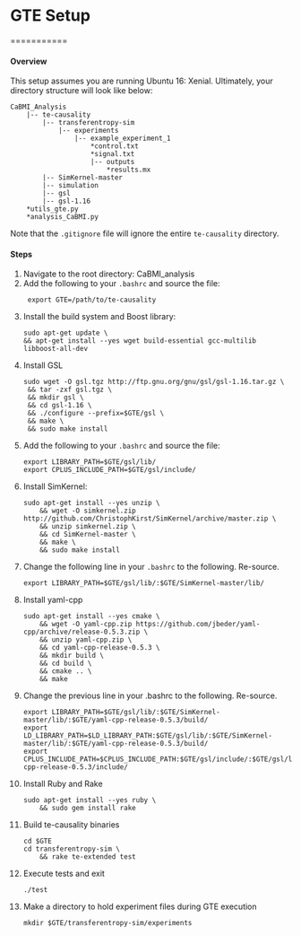# GTE Setup
===========

#### Overview
This setup assumes you are running Ubuntu 16: Xenial. 
Ultimately, your directory structure will look like below:
```
CaBMI_Analysis
    |-- te-causality
        |-- transferentropy-sim
            |-- experiments
                |-- example_experiment_1
                    *control.txt
                    *signal.txt
                    |-- outputs
                        *results.mx
        |-- SimKernel-master
        |-- simulation
        |-- gsl
        |-- gsl-1.16
    *utils_gte.py
    *analysis_CaBMI.py
```
Note that the `.gitignore` file will ignore the entire `te-causality` directory.

#### Steps
1. Navigate to the root directory: CaBMI_analysis
2. Add the following to your `.bashrc` and source the file:
   ```
    export GTE=/path/to/te-causality
   ```
3. Install the build system and Boost library:
    ```
    sudo apt-get update \
    && apt-get install --yes wget build-essential gcc-multilib libboost-all-dev
   ```
4. Install GSL
   ```
   sudo wget -O gsl.tgz http://ftp.gnu.org/gnu/gsl/gsl-1.16.tar.gz \
    && tar -zxf gsl.tgz \
    && mkdir gsl \
    && cd gsl-1.16 \
    && ./configure --prefix=$GTE/gsl \
    && make \
    && sudo make install 
   ```
5. Add the following to your `.bashrc` and source the file:
    ```
    export LIBRARY_PATH=$GTE/gsl/lib/
    export CPLUS_INCLUDE_PATH=$GTE/gsl/include/
    ```
6. Install SimKernel:
    ```
    sudo apt-get install --yes unzip \
        && wget -O simkernel.zip http://github.com/ChristophKirst/SimKernel/archive/master.zip \
        && unzip simkernel.zip \
        && cd SimKernel-master \
        && make \
        && sudo make install
    ```
7. Change the following line in your `.bashrc` to the following. Re-source.
    ```
    export LIBRARY_PATH=$GTE/gsl/lib/:$GTE/SimKernel-master/lib/
    ```
8. Install yaml-cpp
    ```
    sudo apt-get install --yes cmake \
        && wget -O yaml-cpp.zip https://github.com/jbeder/yaml-cpp/archive/release-0.5.3.zip \
        && unzip yaml-cpp.zip \
        && cd yaml-cpp-release-0.5.3 \
        && mkdir build \
        && cd build \
        && cmake .. \
        && make
    ```
9. Change the previous line in your .bashrc to the following. Re-source.
    ```
    export LIBRARY_PATH=$GTE/gsl/lib/:$GTE/SimKernel-master/lib/:$GTE/yaml-cpp-release-0.5.3/build/
    export LD_LIBRARY_PATH=$LD_LIBRARY_PATH:$GTE/gsl/lib/:$GTE/SimKernel-master/lib/:$GTE/yaml-cpp-release-0.5.3/build/
    export CPLUS_INCLUDE_PATH=$CPLUS_INCLUDE_PATH:$GTE/gsl/include/:$GTE/gsl/lib/:$GTE/yaml-cpp-release-0.5.3/include/
    ```
10. Install Ruby and Rake
    ```
    sudo apt-get install --yes ruby \
        && sudo gem install rake
    ```
11. Build te-causality binaries
    ```
    cd $GTE
    cd transferentropy-sim \
        && rake te-extended test
    ```
11. Execute tests and exit
    ```
    ./test
    ```
12. Make a directory to hold experiment files during GTE execution
    ```
    mkdir $GTE/transferentropy-sim/experiments
    ```
